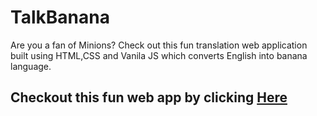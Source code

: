 # TalkBanana

Are you a fan of Minions? Check out this fun translation web application built using HTML,CSS and Vanila JS which converts English into banana language.

## Checkout this fun web app by clicking [Here](https://talklike-minions.netlify.app)
